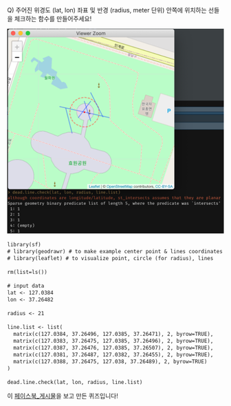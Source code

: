 Q) 주어진 위경도 (lat, lon) 좌표 및 반경 (radius, meter 단위) 안쪽에 위치하는 선들을 체크하는 함수를 만들어주세요!

![result_pic!](deadlines_result.PNG)  
  
```{r}
library(sf)
# library(geodrawr) # to make example center point & lines coordinates
# library(leaflet) # to visualize point, circle (for radius), lines

rm(list=ls())

# input data
lat <- 127.0384
lon <- 37.26482

radius <- 21

line.list <- list(
  matrix(c(127.0384, 37.26496, 127.0385, 37.26471), 2, byrow=TRUE),
  matrix(c(127.0383, 37.26475, 127.0385, 37.26496), 2, byrow=TRUE),
  matrix(c(127.0387, 37.26476, 127.0385, 37.26507), 2, byrow=TRUE),
  matrix(c(127.0381, 37.26487, 127.0382, 37.26455), 2, byrow=TRUE),
  matrix(c(127.0388, 37.26475, 127.038, 37.26489), 2, byrow=TRUE)
)

dead.line.check(lat, lon, radius, line.list)
```

이 [페이스북_게시물](https://www.facebook.com/groups/krstudy/permalink/1738365539671044)을 보고 만든 퀴즈입니다!  
